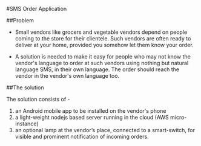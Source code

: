 #SMS Order Application

##Problem


* Small vendors like grocers and vegetable vendors depend on people coming to the store for their clientele.
Such vendors are often ready to deliver at your home, provided you somehow let them know your order.

* A solution is needed to make it easy for people who may not know the vendor's language to order at such
vendors using nothing but natural language SMS, in their own language. The order should reach the vendor
in the vendor's own language too.

##The solution


The solution consists of -


1. an Android mobile app to be installed on the vendor's phone
2. a light-weight nodejs based server running in the cloud (AWS micro-instance)
3. an optional lamp at the vendor’s place, connected to a smart-switch, for visible and prominent notification of incoming orders.
